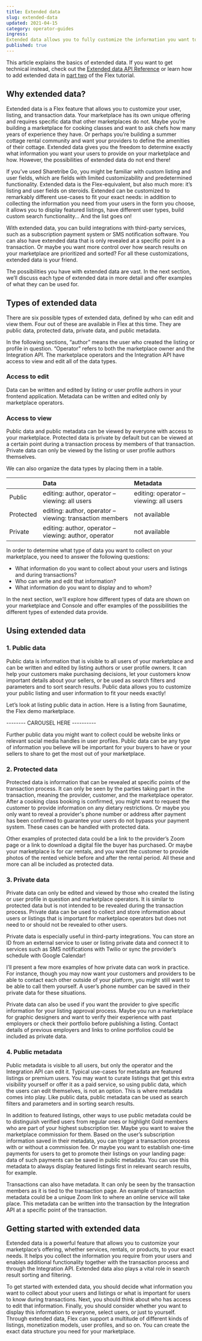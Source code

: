 ```yaml
---
title: Extended data
slug: extended-data
updated: 2021-04-15
category: operator-guides
ingress:
Extended data allows you to fully customize the information you want to collect about users, listings, and transactions on your marketplace.
published: true
---
```


This article explains the basics of extended data. If you want to get technical instead, check out the [Extended data API Reference](https://www.sharetribe.com/docs/references/extended-data/) or learn how to add extended data in [part two](https://www.sharetribe.com/docs/tutorial-extended-data/add-extended-data/) of the Flex tutorial.

## Why extended data?

Extended data is a Flex feature that allows you to customize your user, listing, and transaction data. Your marketplace has its own unique offering and requires specific data that other marketplaces do not. Maybe you’re building a marketplace for cooking classes and want to ask chefs how many years of experience they have. Or perhaps you’re building a summer cottage rental community and want your providers to define the amenities of their cottage. Extended data gives you the freedom to determine exactly what information you want your users to provide on your marketplace and how. However, the possibilities of extended data do not end there!

If you’ve used Sharetribe Go, you might be familiar with custom listing and user fields, which are fields with limited customizability and predetermined functionality. Extended data is the Flex-equivalent, but also much more: it’s listing and user fields on steroids. Extended can be customized to remarkably different use-cases to fit your exact needs: in addition to collecting the information you need from your users in the form you choose, it allows you to display featured listings, have different user types, build custom search functionality… And the list goes on! 

With extended data, you can build integrations with third-party services, such as a subscription payment system or SMS notification software. You can also have extended data that is only revealed at a specific point in a transaction. Or maybe you want more control over how search results on your marketplace are prioritized and sorted? For all these customizations, extended data is your friend. 

The possibilities you have with extended data are vast. In the next section, we’ll discuss each type of extended data in more detail and offer examples of what they can be used for.

## Types of extended data

There are six possible types of extended data, defined by who can edit and view them. Four out of these are available in Flex at this time. They are public data, protected data, private data, and public metadata. 

In the following sections, “author” means the user who created the listing or profile in question. “Operator” refers to both the marketplace owner and the Integration API. The marketplace operators and the Integration API have access to view and edit all of the data types.

### Access to edit

Data can be written and edited by listing or user profile authors in your frontend application.
Metadata can be written and edited only by marketplace operators.

### Access to view

Public data and public metadata can be viewed by everyone with access to your marketplace.
Protected data is private by default but can be viewed at a certain point during a transaction process by members of that transaction.
Private data can only be viewed by the listing or user profile authors themselves.

We can also organize the data types by placing them in a table. 

|           | Data                                                     | Metadata                               | 
| :-------- | :------------------------------------------------------- | :------------------------------------- |
| Public    | editing: author, operator – viewing: all users           | editing: operator – viewing: all users | 
| Protected | editing: author, operator – viewing: transaction members | not available                          | 
| Private   | editing: author, operator – viewing: author, operator    | not available                          |

In order to determine what type of data you want to collect on your marketplace, you need to answer the following questions:

- What information do you want to collect about your users and listings and during transactions?
- Who can write and edit that information?
- What information do you want to display and to whom?

In the next section, we’ll explore how different types of data are shown on your marketplace and Console and offer examples of the possibilities the different types of extended data provide.

## Using extended data

### 1. Public data

Public data is information that is visible to all users of your marketplace and can be written and edited by listing authors or user profile owners. It can help your customers make purchasing decisions, let your customers know important details about your sellers, or be used as search filters and parameters and to sort search results. Public data allows you to customize your public listing and user information to fit your needs exactly!

Let’s look at listing public data in action. Here is a listing from Saunatime, the Flex demo marketplace. 

-------- CAROUSEL HERE ----------

Further public data you might want to collect could be website links or relevant social media handles in user profiles. Public data can be any type of information you believe will be important for your buyers to have or your sellers to share to get the most out of your marketplace.

### 2. Protected data

Protected data is information that can be revealed at specific points of the transaction process. It can only be seen by the parties taking part in the transaction, meaning the provider, customer, and the marketplace operator. After a cooking class booking is confirmed, you might want to request the customer to provide information on any dietary restrictions. Or maybe you only want to reveal a provider's phone number or address after payment has been confirmed to guarantee your users do not bypass your payment system. These cases can be handled with protected data.

Other examples of protected data could be a link to the provider’s Zoom page or a link to download a digital file the buyer has purchased. Or maybe your marketplace is for car rentals, and you want the customer to provide photos of the rented vehicle before and after the rental period. All these and more can all be included as protected data.

### 3. Private data

Private data can only be edited and viewed by those who created the listing or user profile in question and marketplace operators. It is similar to protected data but is not intended to be revealed during the transaction process. Private data can be used to collect and store information about users or listings that is important for marketplace operators but does not need to or should not be revealed to other users. 

Private data is especially useful in third-party integrations. You can store an ID from an external service to user or listing private data and connect it to services such as SMS notifications with Twilio or sync the provider’s schedule with Google Calendar!

I’ll present a few more examples of how private data can work in practice. For instance, though you may now want your customers and providers to be able to contact each other outside of your platform, you might still want to be able to call them yourself. A user’s phone number can be saved in their private data for these situations.

Private data can also be used if you want the provider to give specific information for your listing approval process. Maybe you run a marketplace for graphic designers and want to verify their experience with past employers or check their portfolio before publishing a listing. Contact details of previous employers and links to online portfolios could be included as private data.

### 4. Public metadata

Public metadata is visible to all users, but only the operator and the Integration API can edit it. Typical use-cases for metadata are featured listings or premium users. You may want to curate listings that get this extra visibility yourself or offer it as a paid service, so using public data, which the users can edit themselves, is not an option. This is where metadata comes into play. Like public data, public metadata can be used as search filters and parameters and in sorting search results.

In addition to featured listings, other ways to use public metadata could be to distinguish verified users from regular ones or highlight Gold members who are part of your highest subscription tier. Maybe you want to waive the marketplace commission for them. Based on the user’s subscription information saved in their metadata, you can trigger a transaction process with or without a commission fee. Or maybe you want to establish one-time payments for users to get to promote their listings on your landing page: data of such payments can be saved in public metadata. You can use this metadata to always display featured listings first in relevant search results, for example.

Transactions can also have metadata. It can only be seen by the transaction members as it is tied to the transaction page. An example of transaction metadata could be a unique Zoom link to where an online service will take place. This metadata can be written into the transaction by the Integration API at a specific point of the transaction. 

## Getting started with extended data

Extended data is a powerful feature that allows you to customize your marketplace’s offering, whether services, rentals, or products, to your exact needs. It helps you collect the information you require from your users and enables additional functionality together with the transaction process and through the Integration API. Extended data also plays a vital role in search result sorting and filtering.

To get started with extended data, you should decide what information you want to collect about your users and listings or what is important for users to know during transactions. Next, you should think about who has access to edit that information. Finally, you should consider whether you want to display this information to everyone, select users, or just to yourself. Through extended data, Flex can support a multitude of different kinds of listings, monetization models, user profiles, and so on. You can create the exact data structure you need for your marketplace.